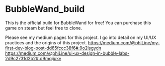 # BubbleWand_build
This is the official build for BubbleWand for free! You can purchase this game on steam but feel free to clone.

Please see my medium pages for this project. I go into detail on my UI/UX practices and the origins of this project.
https://medium.com/@phiLine/my-first-dev-blog-post-dd65fccc38f6#.9o2lsgydn
https://medium.com/@phiLine/ui-ux-design-in-bubble-labs-2d9c2731d2b2#.d9mqijukv
